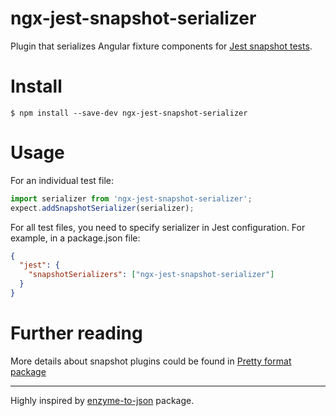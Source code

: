 # ngx-jest-snapshot-serializer

Plugin that serializes Angular fixture components for [Jest snapshot tests](https://facebook.github.io/jest/docs/en/snapshot-testing.html).

# Install

```console
$ npm install --save-dev ngx-jest-snapshot-serializer
```

# Usage

For an individual test file:

```js
import serializer from 'ngx-jest-snapshot-serializer';
expect.addSnapshotSerializer(serializer);
```

For all test files, you need to specify serializer in Jest configuration. For example, in a package.json file:

```json
{
  "jest": {
    "snapshotSerializers": ["ngx-jest-snapshot-serializer"]
  }
}
```

# Further reading

More details about snapshot plugins could be found in [Pretty format package](https://github.com/facebook/jest/tree/v22.4.0/packages/pretty-format#usage-in-jest)

___

Highly inspired by [enzyme-to-json](https://github.com/adriantoine/enzyme-to-json/) package.


